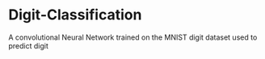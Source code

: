 # Digit-Classification
A convolutional Neural Network trained on the MNIST digit dataset used to predict digit
